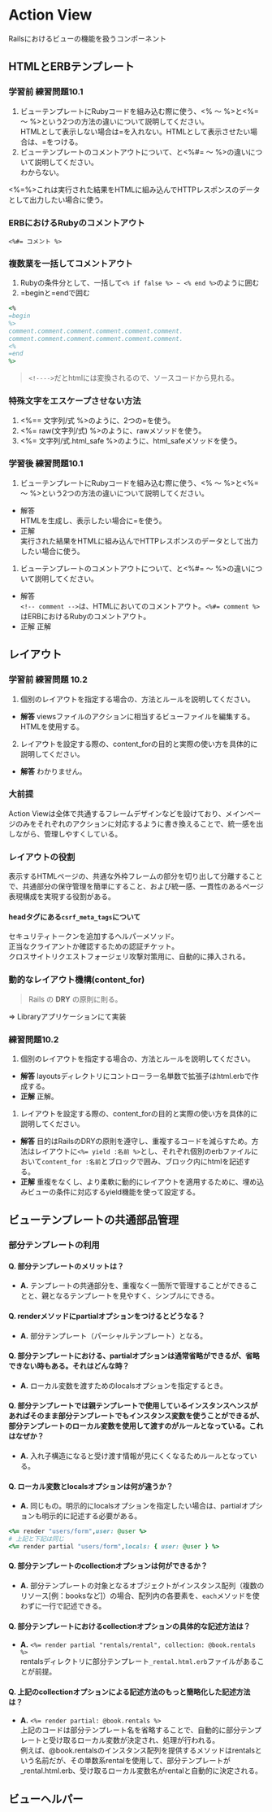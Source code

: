 # Action View
Railsにおけるビューの機能を扱うコンポーネント

## HTMLとERBテンプレート
### 学習前 練習問題10.1
1. ビューテンプレートにRubyコードを組み込む際に使う、<% 〜 %>と<%= 〜 %>という2つの方法の違いについて説明してください。  
  HTMLとして表示しない場合は=を入れない。HTMLとして表示させたい場合は、=をつける。  
2. ビューテンプレートのコメントアウトについて、<!-- 〜 -->と<%#= 〜 %>の違いについて説明してください。  
  わからない。

<%=%>これは実行された結果をHTMLに組み込んでHTTPレスポンスのデータとして出力したい場合に使う。

### ERBにおけるRubyのコメントアウト
`<%#= コメント %>`

### 複数業を一括してコメントアウト
1. Rubyの条件分として、一括して`<% if false %> ~ <% end %>`のように囲む
2. =beginと=endで囲む

```ruby
<%
=begin
%>
comment.comment.comment.comment.comment.comment.
comment.comment.comment.comment.comment.comment.
<%
=end
%>
```

> `<!---->`だとhtmlには変換されるので、ソースコードから見れる。

### 特殊文字をエスケープさせない方法
1. <%== 文字列/式 %>のように、2つの=を使う。
2. <%= raw(文字列/式) %>のように、rawメソッドを使う。
3. <%= 文字列/式.html_safe %>のように、html_safeメソッドを使う。

### 学習後 練習問題10.1
1. ビューテンプレートにRubyコードを組み込む際に使う、<% 〜 %>と<%= 〜 %>という2つの方法の違いについて説明してください。  
  - 解答  
    HTMLを生成し、表示したい場合に=を使う。
  - 正解  
    実行された結果をHTMLに組み込んでHTTPレスポンスのデータとして出力したい場合に使う。

1. ビューテンプレートのコメントアウトについて、<!-- 〜 -->と<%#= 〜 %>の違いについて説明してください。  
  - 解答  
    `<!-- comment -->`は、HTMLにおいてのコメントアウト。`<%#= comment %>`はERBにおけるRubyのコメントアウト。
  - 正解
    正解

## レイアウト
### 学習前 練習問題 10.2
1. 個別のレイアウトを指定する場合の、方法とルールを説明してください。
- **解答**  viewsファイルのアクションに相当するビューファイルを編集する。HTMLを使用する。
2. レイアウトを設定する際の、content_forの目的と実際の使い方を具体的に説明してください。
- **解答**  わかりません。

### 大前提
Action Viewは全体で共通するフレームデザインなどを設けており、メインページのみをそれぞれのアクションに対応するように書き換えることで、統一感を出しながら、管理しやすくしている。

### レイアウトの役割
表示するHTMLページの、共通な外枠フレームの部分を切り出して分離することで、共通部分の保守管理を簡単にすること、および統一感、一貫性のあるページ表現構成を実現する役割がある。

#### headタグにある`csrf_meta_tags`について
セキュリティトークンを追加するヘルパーメソッド。  
正当なクライアントか確認するための認証チケット。  
クロスサイトリクエストフォージェリ攻撃対策用に、自動的に挿入される。  

### 動的なレイアウト機構(content_for)
> Rails の **DRY** の原則に則る。

=> Libraryアプリケーションにて実装

### 練習問題10.2
1. 個別のレイアウトを指定する場合の、方法とルールを説明してください。
- **解答**  layoutsディレクトリにコントローラー名単数で拡張子はhtml.erbで作成する。
- **正解**  正解。
1. レイアウトを設定する際の、content_forの目的と実際の使い方を具体的に説明してください。
- **解答**  目的はRailsのDRYの原則を遵守し、重複するコードを減らすため。方法はレイアウトに`<%= yield :名前 %>`とし、それぞれ個別のerbファイルにおいて`content_for :名前`とブロックで囲み、ブロック内にhtmlを記述する。
- **正解**  重複をなくし、より柔軟に動的にレイアウトを適用するために、埋め込みビューの条件に対応するyield機能を使って設定する。


## ビューテンプレートの共通部品管理

### 部分テンプレートの利用

#### Q. 部分テンプレートのメリットは？
- **A.**  テンプレートの共通部分を、重複なく一箇所で管理することができることと、親となるテンプレートを見やすく、シンプルにできる。

#### Q. renderメソッドにpartialオプションをつけるとどうなる？
- **A.**  部分テンプレート（パーシャルテンプレート）となる。

#### Q. 部分テンプレートにおける、partialオプションは通常省略ができるが、省略できない時もある。それはどんな時？
- **A.**  ローカル変数を渡すためのlocalsオプションを指定するとき。

#### Q. 部分テンプレートでは親テンプレートで使用しているインスタンスヘンスがあればそのまま部分テンプレートでもインスタンス変数を使うことができるが、部分テンプレートのローカル変数を使用して渡すのがルールとなっている。これはなぜか？
- **A.** 入れ子構造になると受け渡す情報が見にくくなるためルールとなっている。

#### Q. ローカル変数とlocalsオプションは何が違うか？
- **A.** 同じもの。明示的にlocalsオプションを指定したい場合は、partialオプションも明示的に記述する必要がある。  

```ruby
<%= render "users/form",user: @user %>
# 上記と下記は同じ
<%= render partial "users/form",locals: { user: @user } %>
```

#### Q. 部分テンプレートのcollectionオプションは何ができるか？
- **A.** 部分テンプレートの対象となるオブジェクトがインスタンス配列（複数のリソース[例：booksなど]）の場合、配列内の各要素を、`each`メソッドを使わずに一行で記述できる。

#### Q. 部分テンプレートにおけるcollectionオプションの具体的な記述方法は？
- **A.** `<%= render partial "rentals/rental", collection: @book.rentals %>`  
rentalsディレクトリに部分テンプレート`_rental.html.erb`ファイルがあることが前提。

#### Q. 上記のcollectionオプションによる記述方法のもっと簡略化した記述方法は？
- **A.** `<%= render partial: @book.rentals %>`  
上記のコードは部分テンプレート名を省略することで、自動的に部分テンプレートと受け取るローカル変数が決定され、処理が行われる。  
例えば、@book.rentalsのインスタンス配列を提供するメソッドはrentalsという名前だが、その単数系rentalを使用して、部分テンプレートが_rental.html.erb、受け取るローカル変数名がrentalと自動的に決定される。

## ビューヘルパー


